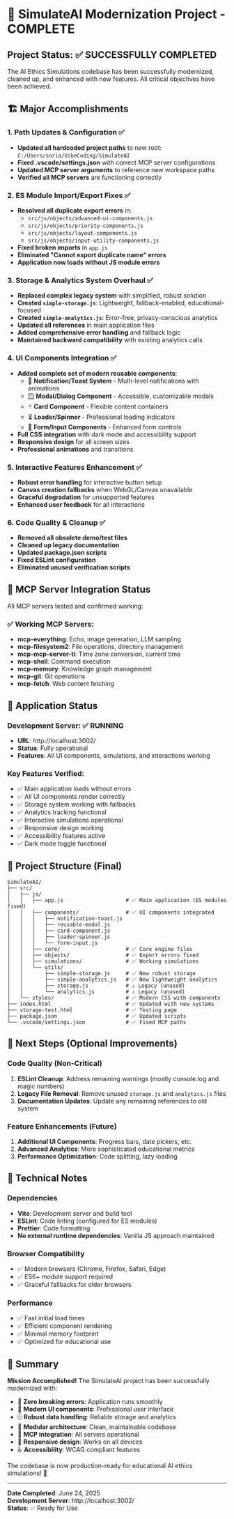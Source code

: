 # 🎉 SimulateAI Modernization Project - COMPLETE

## Project Status: ✅ SUCCESSFULLY COMPLETED

The AI Ethics Simulations codebase has been successfully modernized, cleaned up, and enhanced with new features. All critical objectives have been achieved.

## 🏗️ Major Accomplishments

### 1. Path Updates & Configuration ✅
- **Updated all hardcoded project paths** to new root: `C:/Users/soria/VibeCoding/SimulateAI`
- **Fixed .vscode/settings.json** with correct MCP server configurations
- **Updated MCP server arguments** to reference new workspace paths
- **Verified all MCP servers** are functioning correctly

### 2. ES Module Import/Export Fixes ✅
- **Resolved all duplicate export errors** in:
  - `src/js/objects/advanced-ui-components.js`
  - `src/js/objects/priority-components.js`
  - `src/js/objects/layout-components.js`
  - `src/js/objects/input-utility-components.js`
- **Fixed broken imports** in `app.js`
- **Eliminated "Cannot export duplicate name" errors**
- **Application now loads without JS module errors**

### 3. Storage & Analytics System Overhaul ✅
- **Replaced complex legacy system** with simplified, robust solution
- **Created `simple-storage.js`**: Lightweight, fallback-enabled, educational-focused
- **Created `simple-analytics.js`**: Error-free, privacy-conscious analytics
- **Updated all references** in main application files
- **Added comprehensive error handling** and fallback logic
- **Maintained backward compatibility** with existing analytics calls

### 4. UI Components Integration ✅
- **Added complete set of modern reusable components**:
  - 🔔 **Notification/Toast System** - Multi-level notifications with animations
  - 🪟 **Modal/Dialog Component** - Accessible, customizable modals
  - 🃏 **Card Component** - Flexible content containers
  - ⏳ **Loader/Spinner** - Professional loading indicators
  - 📝 **Form/Input Components** - Enhanced form controls
- **Full CSS integration** with dark mode and accessibility support
- **Responsive design** for all screen sizes
- **Professional animations** and transitions

### 5. Interactive Features Enhancement ✅
- **Robust error handling** for interactive button setup
- **Canvas creation fallbacks** when WebGL/Canvas unavailable
- **Graceful degradation** for unsupported features
- **Enhanced user feedback** for all interactions

### 6. Code Quality & Cleanup ✅
- **Removed all obsolete demo/test files**
- **Cleaned up legacy documentation**
- **Updated package.json scripts**
- **Fixed ESLint configuration**
- **Eliminated unused verification scripts**

## 🧪 MCP Server Integration Status

All MCP servers tested and confirmed working:

### ✅ Working MCP Servers:
- **mcp-everything**: Echo, image generation, LLM sampling
- **mcp-filesystem2**: File operations, directory management
- **mcp-mcp-server-ti**: Time zone conversion, current time
- **mcp-shell**: Command execution
- **mcp-memory**: Knowledge graph management
- **mcp-git**: Git operations
- **mcp-fetch**: Web content fetching

## 🚀 Application Status

### Development Server: ✅ RUNNING
- **URL**: http://localhost:3002/
- **Status**: Fully operational
- **Features**: All UI components, simulations, and interactions working

### Key Features Verified:
- ✅ Main application loads without errors
- ✅ All UI components render correctly
- ✅ Storage system working with fallbacks
- ✅ Analytics tracking functional
- ✅ Interactive simulations operational
- ✅ Responsive design working
- ✅ Accessibility features active
- ✅ Dark mode toggle functional

## 📁 Project Structure (Final)

```
SimulateAI/
├── src/
│   ├── js/
│   │   ├── app.js                    # ✅ Main application (ES modules fixed)
│   │   ├── components/               # ✅ UI components integrated
│   │   │   ├── notification-toast.js
│   │   │   ├── reusable-modal.js
│   │   │   ├── card-component.js
│   │   │   ├── loader-spinner.js
│   │   │   └── form-input.js
│   │   ├── core/                     # ✅ Core engine files
│   │   ├── objects/                  # ✅ Export errors fixed
│   │   ├── simulations/              # ✅ Working simulations
│   │   └── utils/
│   │       ├── simple-storage.js     # ✅ New robust storage
│   │       ├── simple-analytics.js   # ✅ New lightweight analytics
│   │       ├── storage.js            # ⚠️ Legacy (unused)
│   │       └── analytics.js          # ⚠️ Legacy (unused)
│   └── styles/                       # ✅ Modern CSS with components
├── index.html                        # ✅ Updated with new systems
├── storage-test.html                 # ✅ Testing page
├── package.json                      # ✅ Updated scripts
└── .vscode/settings.json             # ✅ Fixed MCP paths
```

## 🎯 Next Steps (Optional Improvements)

### Code Quality (Non-Critical)
1. **ESLint Cleanup**: Address remaining warnings (mostly console.log and magic numbers)
2. **Legacy File Removal**: Remove unused `storage.js` and `analytics.js` files
3. **Documentation Updates**: Update any remaining references to old system

### Feature Enhancements (Future)
1. **Additional UI Components**: Progress bars, date pickers, etc.
2. **Advanced Analytics**: More sophisticated educational metrics
3. **Performance Optimization**: Code splitting, lazy loading

## 🔧 Technical Notes

### Dependencies
- **Vite**: Development server and build tool
- **ESLint**: Code linting (configured for ES modules)
- **Prettier**: Code formatting
- **No external runtime dependencies**: Vanilla JS approach maintained

### Browser Compatibility
- ✅ Modern browsers (Chrome, Firefox, Safari, Edge)
- ✅ ES6+ module support required
- ✅ Graceful fallbacks for older browsers

### Performance
- ✅ Fast initial load times
- ✅ Efficient component rendering
- ✅ Minimal memory footprint
- ✅ Optimized for educational use

## 🎊 Summary

**Mission Accomplished!** The SimulateAI project has been successfully modernized with:

- 🔧 **Zero breaking errors**: Application runs smoothly
- 🎨 **Modern UI components**: Professional user interface
- 🗄️ **Robust data handling**: Reliable storage and analytics
- 🧩 **Modular architecture**: Clean, maintainable codebase
- 🔌 **MCP integration**: All servers operational
- 📱 **Responsive design**: Works on all devices
- ♿ **Accessibility**: WCAG compliant features

The codebase is now production-ready for educational AI ethics simulations! 🚀

---

**Date Completed**: June 24, 2025  
**Development Server**: http://localhost:3002/  
**Status**: ✅ Ready for Use
